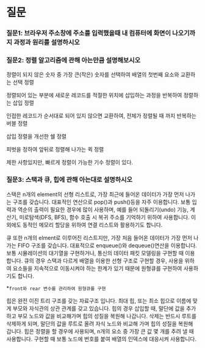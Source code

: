 # 질문

### 질문1: 브라우저 주소창에 주소를 입력했을때 내 컴퓨터에 화면이 나오기까지 과정과 원리를 설명하시오





### 질문2: 정렬 알고리즘에 관해 아는만큼 설명해보시오 

정렬이 되지 않은 숫자 중 가장 큰(작은) 숫자를 선택하여 배열의 첫번째 요소와 교환하는 선택 정렬

정렬되어 있는 부분에 새로운 레코드를 적절한 위치에 삽입하는 과정을 반복하여 정렬하는 삽입 정렬

인접한 레코드가 순서대로 되어 있지 않으면 교환하여, 전체가 정렬될 때 까지 반복하는 버블 정렬

삽입 정렬을 개선한 쉘 정렬

피벗을 정하여 앞뒤로 정렬해 나가는 퀵 정렬

제한 사항있지만, 빠르게 정렬이 가능한 기수 정렬이 있다.



### 질문3: 스택과 큐, 힙에 관해 아는대로 설명하시오

 스택은 n개의 element의 선형 리스트로, 가장 최근에 들어온 데이터가 가장 먼저 나가는 구조를 갖습니다. 대표적인 연산으로 pop()과 push()등을 자주 이용합니다. 보통 입력과 역순의 출력이 필요한 경우에 많이 사용하며, 예를 들어 되돌리기(undo) 기능, 계산기, 미로탐색(DFS, BFS), 함수 호출 시 복귀 주소를 기억하기 위하여 사용합니다. 이외에도 동적인 메모리 할당을 위하여 연결 리스트와 활용하기도 합니다.

큐 또한 n개의 elment로 이루어진 리스트지만, 가장 처음 들어온 데이터가 가장 먼저 나가는 FIFO 구조를 갖습니다. 대표적으로 enqueue()와 dequeue()연산을 이용합니다. 보통 시뮬레이션의 대기열을 구현하거나, 통신의 데이터 패킷 모델링을 구현할 때 이용합니다. 큐의 경우 스택과 다르게 배열을 이용한 선형 구조로 구현할 경우, 사용을 위하여 요소들을 지속적으로 이동시켜야 하는 한계가 있기 때문에 원형큐를 구현하여 사용하기도 합니다.

*`front와 rear 변수를 관리하여 원형큐를 구현`

 힙은 완전 이진 트리 구조를 갖는 자료구조 입니다. 최대 힙, 또는 최소 힙으로 이름에 맞게 부모와 자식관의 상관 관계를 갖고 있습니다. 힙의 경우 삽입할 때, 말단에 값을 추가하고 부모 노드와 값을 비교해가며 힙의 성질을 복원해 나갑니다. 삭제는 반드시 루트를 삭제하게 되며, 말단의 값을 루트로 올려 자식 노드와 비교해 가며 힙의 성질을 복원해 갑니다. 힙은 정렬을 할 경우에 사용되며, n개의 요소 중 가장 큰 값 몇 개를 추려 낼 때 사용합니다. 구현할 때 보통 노드에 번호를 붙여 배열의 인덱스에 대응시켜 사용합니다.